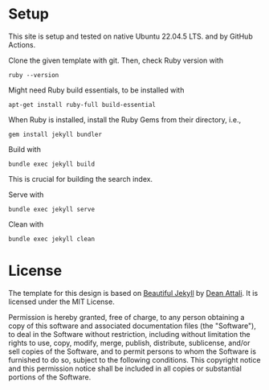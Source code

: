 # Setup
This site is setup and tested on native Ubuntu 22.04.5 LTS. and by GitHub Actions.

Clone the given template with git. Then, check Ruby version with
```
ruby --version
```

Might need Ruby build essentials, to be installed with
```
apt-get install ruby-full build-essential
```

When Ruby is installed, install the Ruby Gems from their directory, i.e.,
```
gem install jekyll bundler
```

Build with
```
bundle exec jekyll build
```
This is crucial for building the search index.

Serve with
```
bundle exec jekyll serve
```

Clean with
```
bundle exec jekyll clean
```

# License
The template for this design is based on [Beautiful Jekyll](https://github.com/daattali/beautiful-jekyll) by [Dean Attali](https://deanattali.com/).
It is licensed under the MIT License.

Permission is hereby granted, free of charge, to any person obtaining a copy of this software and associated documentation files (the "Software"), to deal in the Software without restriction, including without limitation the rights to use, copy, modify, merge, publish, distribute, sublicense, and/or sell copies of the Software, and to permit persons to whom the Software is furnished to do so, subject to the following conditions. This copyright notice and this permission notice shall be included in all copies or substantial portions of the Software.


